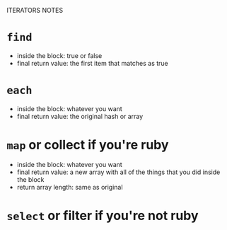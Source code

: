 ITERATORS NOTES

# `find`
* inside the block: true or false
* final return value: the first item that matches as true

# `each`
* inside the block: whatever you want
* final return value: the original hash or array

# `map` or collect if you're ruby
* inside the block: whatever you want
* final return value: a new array with all of the things that you did inside the block
* return array length: same as original

# `select` or filter if you're not ruby

